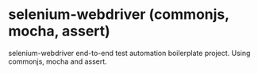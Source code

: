 # selenium-webdriver (commonjs, mocha, assert)
selenium-webdriver end-to-end test automation boilerplate project. Using commonjs, mocha and assert.
